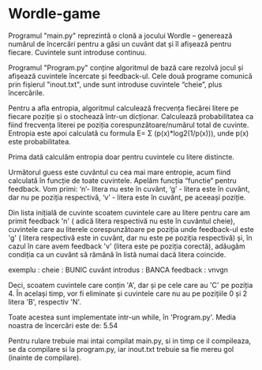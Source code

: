 # Wordle-game

Programul "main.py" reprezintă o clonă a jocului Wordle – generează numărul de încercări pentru a găsi un cuvânt dat și îl afișează pentru fiecare. Cuvintele sunt introduse continuu.

 Programul "Program.py" conține algoritmul de bază care rezolvă jocul și afișează cuvintele încercate și feedback-ul. Cele două programe comunică prin fișierul "inout.txt", unde sunt introduse cuvintele “cheie”, plus încercările.

Pentru a afla entropia, algoritmul calculează frecvența fiecărei litere pe fiecare poziție și o stochează într-un dicționar. Calculează probabilitatea ca fiind frecvența literei pe poziția corespunzătoare/numărul total de cuvinte. Entropia este apoi calculată cu formula E= Σ (p(x)*log2(1/p(x))), unde p(x) este probabilitatea.

Prima dată calculăm entropia doar pentru cuvintele cu litere distincte.

Următorul guess este cuvântul cu cea mai mare entropie, acum fiind calculată în funcție de toate cuvintele. Apelăm funcția “functie“ pentru feedback. Vom primi: ‘n’- litera nu este în cuvânt, ‘g’ - litera este în cuvânt, dar nu pe poziția respectivă, ‘v’ - litera este în cuvânt, pe aceeași poziție.

Din lista inițială de cuvinte scoatem cuvintele care au litere pentru care am primit feedback 'n' ( adică litera respectivă nu este în cuvântul cheie), cuvintele care au literele corespunzătoare pe poziția unde feedback-ul este 'g' ( litera respectivă este in cuvânt, dar nu este pe poziția respectivă) și, în cazul în care avem feedback 'v' (litera este pe poziția corectă), adăugăm condiția ca un cuvânt să rămână în listă numai dacă litera coincide.

exemplu :
cheie : BUNIC
cuvânt introdus : BANCA
feedback : vnvgn

Deci, scoatem cuvintele care conțin 'A', dar și pe cele care au 'C' pe poziția 4. În același timp, vor fi eliminate și cuvintele care nu au pe pozițiile 0 și 2 litera 'B', respectiv 'N'.

Toate acestea sunt implementate intr-un while, în 'Program.py'.
Media noastra de încercări este de: 5.54

Pentru rulare trebuie mai intai compilat main.py, si in timp ce il compileaza, se da compilare si la program.py, iar inout.txt trebuie sa fie mereu gol (inainte de compilare).
